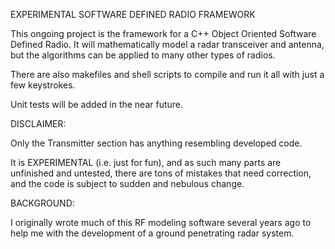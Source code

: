 EXPERIMENTAL SOFTWARE DEFINED RADIO FRAMEWORK

This ongoing project is the framework for a C++ Object Oriented Software Defined Radio. It will mathematically model a radar transceiver and antenna, but the algorithms can be applied to many other types of radios.

There are also makefiles and shell scripts to compile and run it all with just a few keystrokes.

Unit tests will be added in the near future.

DISCLAIMER:

Only the Transmitter section has anything resembling developed code. 

It is EXPERIMENTAL (i.e. just for fun), and as such many parts are unfinished and untested, there are tons of mistakes that need correction, and the code is subject to sudden and nebulous change.


BACKGROUND:

I originally wrote much of this RF modeling software several years ago to help me with the development of a ground penetrating radar system. 

